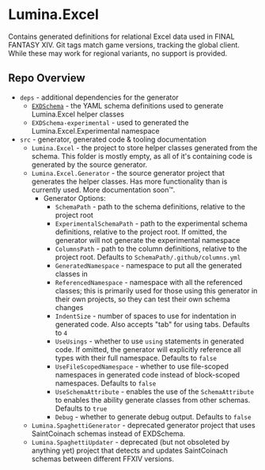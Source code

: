 # Lumina.Excel

Contains generated definitions for relational Excel data used in FINAL FANTASY XIV. Git tags match game versions, tracking the global client. While these may work for regional variants, no support is provided.

## Repo Overview

* `deps` - additional dependencies for the generator
  * [`EXDSchema`](https://github.com/xivdev/EXDSchema) - the YAML schema definitions used to generate Lumina.Excel helper classes
  * `EXDSchema-experimental` - used to generated the Lumina.Excel.Experimental namespace
* `src` - generator, generated code & tooling documentation
  * `Lumina.Excel` - the project to store helper classes generated from the schema. This folder is mostly empty, as all of it's containing code is generated by the source generator.
  * `Lumina.Excel.Generator` - the source generator project that generates the helper classes. Has more functionality than is currently used. More documentation soon™️.
    - Generator Options:
      * `SchemaPath` - path to the schema definitions, relative to the project root
      * `ExperimentalSchemaPath` - path to the experimental schema definitions, relative to the project root. If omitted, the generator will not generate the experimental namespace
      * `ColumnsPath` - path to the column definitions, relative to the project root. Defaults to `SchemaPath/.github/columns.yml`
      * `GeneratedNamespace` - namespace to put all the generated classes in
      * `ReferencedNamespace` - namespace with all the referenced classes; this is primarily used for those using this generator in their own projects, so they can test their own schema changes
      * `IndentSize` - number of spaces to use for indentation in generated code. Also accepts "tab" for using tabs. Defaults to `4`
      * `UseUsings` - whether to use `using` statements in generated code. If omitted, the generator will explicitly reference all types with their full namespace. Defaults to `false`
      * `UseFileScopedNamespace` - whether to use file-scoped namespaces in generated code instead of block-scoped namespaces. Defaults to `false`
      * `UseSchemaAttribute` - enables the use of the `SchemaAttribute` to enables the ability generate classes from other schemas. Defaults to `true`
      * `Debug` - whether to generate debug output. Defaults to `false`
  * `Lumina.SpaghettiGenerator` - deprecated generator project that uses SaintCoinach schemas instead of EXDSchema.
  * `Lumina.SpaghettiUpdater` - deprecated (but not obsoleted by anything yet) project that detects and updates SaintCoinach schemas between different FFXIV versions.